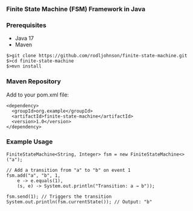 ### Finite State Machine (FSM) Framework in Java

### Prerequisites
- Java 17
- Maven

```
$>git clone https://github.com/rodljohnson/finite-state-machine.git
$>cd finite-state-machine
$>mvn install
```

### Maven Repository
Add to your pom.xml file:
```
<dependency>
  <groupId>org.example</groupId>
  <artifactId>finite-state-machine</artifactId>
  <version>1.0</version>
</dependency>
```

### Example Usage
```
FiniteStateMachine<String, Integer> fsm = new FiniteStateMachine<>("a");

// Add a transition from "a" to "b" on event 1
fsm.add("a", "b", 1,
    e -> e.equals(1),
    (s, e) -> System.out.println("Transition: a → b"));

fsm.send(1); // Triggers the transition
System.out.println(fsm.currentState()); // Output: "b"
```
